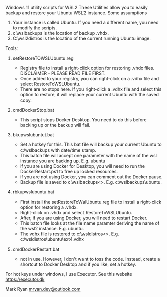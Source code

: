 Windows 11 utility scripts for WSL2
These Utilities allow you to easily backup and restore your Ubuntu WSL2 instance. Some assumptions
1. Your instance is called Ubuntu. If you need a different name, you need to modify the scripts.
2. c:\wslbackups is the location of backup .vhdx.
3. C:\wsl2distros is the locatino of the current running Ubuntu image.

Tools:
1. setRestoreTOWSLUbuntu.reg
   -  Registry file to install a right-click option for restoring .vhdx files. DISCLAIMER - PLEASE READ FILE FIRST.
   -  Once added to your registry, you can right-click on a .vdhx file and select RestoreToWSLUbuntu.
   -  There are no stops here. If you right-click a .vdhx file and select this option to restore, it will replace your 
      current Ubuntu with the saved copy. 

2. cmdDockerStop.bat
   - This script stops Docker Desktop. You need to do this before backing up or the backup will fail.

3. bkupwslubuntut.bat
   - Set a hotkey for this. This bat file will backup your current Ubuntu to c:\wslbackups with date/time stamp.
   - This batch file will accept one parameter with the name of the wsl instance you are backing up. E.g. ubuntu
   - if you are using Docker for Desktop, you will need to run the DockerRestart.ps1 to free up locked resources.
   - if you are not using Docker, you can comment out the Docker pause.
   - Backup file is saved to c:\wslbackups\<<name of wsl2 instance>>. E.g. c:\wslbackups\ubuntu.

4. rbkupwslubuntu.bat
   - First install the setRestoreToWslUbuntu.reg file to install a right-click option for restoring a .vhdx.
   - Right-click on .vhdx and select RestoreToWSLUbuntu. 
   - After, if you are using Docker, you will need to restart Docker.
   - This batch file looks at the file name paramter deriving the name of the wsl2 instance. E.g. ubuntu.
   - The vdhx file is restored to c:\wsldistros\<<name of wsl2 instance>>. E.g. c:\wsldistros\ubuntu\ext4.vdhx

5. cmdDockerRestart.bat
   - not in use. However, I don't want to toss the code. Instead, create a shortcut to Docker Desktop and if you like, set a hotkey.

For hot keys under windows, I use Executor. See this website https://executor.dk

Mark Ryan
mryan.dev@outlook.com
